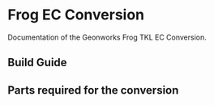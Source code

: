 # Frog EC Conversion

Documentation of the Geonworks Frog TKL EC Conversion. 

## Build Guide


## Parts required for the conversion
